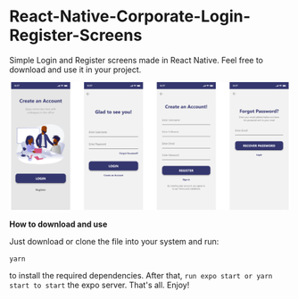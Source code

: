 # React-Native-Corporate-Login-Register-Screens
Simple Login and Register screens made in React Native. Feel free to download and use it in your project.

![React-Native Login & Register Screens](https://raw.githubusercontent.com/david-asamoah/React-Native-Corporate-Login-Register-Screens/master/background.png)

**How to download and use**

Just download or clone the file into your system and run:

    yarn

 
to install the required dependencies. After that, `run expo start or yarn start to start` the expo server.
That's all. Enjoy!

